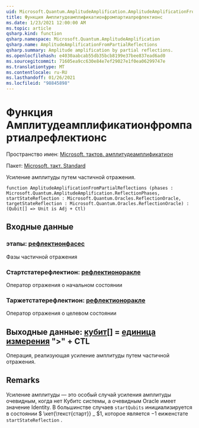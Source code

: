 ```yaml
---
uid: Microsoft.Quantum.AmplitudeAmplification.AmplitudeAmplificationFromPartialReflections
title: Функция Амплитудеамплификатионфромпартиалрефлектионс
ms.date: 1/23/2021 12:00:00 AM
ms.topic: article
qsharp.kind: function
qsharp.namespace: Microsoft.Quantum.AmplitudeAmplification
qsharp.name: AmplitudeAmplificationFromPartialReflections
qsharp.summary: Amplitude amplification by partial reflections.
ms.openlocfilehash: e4030aabcab55db35bcb8199e37bee837ead6ad0
ms.sourcegitcommit: 71605ea9cc630e84e7ef29027e1f0ea06299747e
ms.translationtype: MT
ms.contentlocale: ru-RU
ms.lasthandoff: 01/26/2021
ms.locfileid: "98845898"
---
```

# <a name="amplitudeamplificationfrompartialreflections-function"></a>Функция Амплитудеамплификатионфромпартиалрефлектионс

Пространство имен: [Microsoft. тактов. амплитудеамплификатион](xref:Microsoft.Quantum.AmplitudeAmplification)

Пакет: [Microsoft. такт. Standard](https://nuget.org/packages/Microsoft.Quantum.Standard)


Усиление амплитуды путем частичной отражения.

```qsharp
function AmplitudeAmplificationFromPartialReflections (phases : Microsoft.Quantum.AmplitudeAmplification.ReflectionPhases, startStateReflection : Microsoft.Quantum.Oracles.ReflectionOracle, targetStateReflection : Microsoft.Quantum.Oracles.ReflectionOracle) : (Qubit[] => Unit is Adj + Ctl)
```


## <a name="input"></a>Входные данные

### <a name="phases--reflectionphases"></a>этапы: [рефлектионфасес](xref:Microsoft.Quantum.AmplitudeAmplification.ReflectionPhases)

Фазы частичной отражения


### <a name="startstatereflection--reflectionoracle"></a>Стартстатерефлектион: [рефлектионоракле](xref:Microsoft.Quantum.Oracles.ReflectionOracle)

Оператор отражения о начальном состоянии


### <a name="targetstatereflection--reflectionoracle"></a>Таржетстатерефлектион: [рефлектионоракле](xref:Microsoft.Quantum.Oracles.ReflectionOracle)

Оператор отражения о целевом состоянии



## <a name="output--qubit--unit--is-adj--ctl"></a>Выходные данные: [кубит](xref:microsoft.quantum.lang-ref.qubit)[] = [единица измерения](xref:microsoft.quantum.lang-ref.unit)  ">" + CTL

Операция, реализующая усиление амплитуды путем частичной отражения.

## <a name="remarks"></a>Remarks

Усиление амплитуды — это особый случай усиления амплитуды очевидным, когда нет Кубитс системы, а очевидным Oracle имеет значение Identity.
В большинстве случаев `startQubits` инициализируется в состоянии $ \кет{\текст{старт}} \_ $1, которое является $-$1 еиженстате `startStateReflection` .